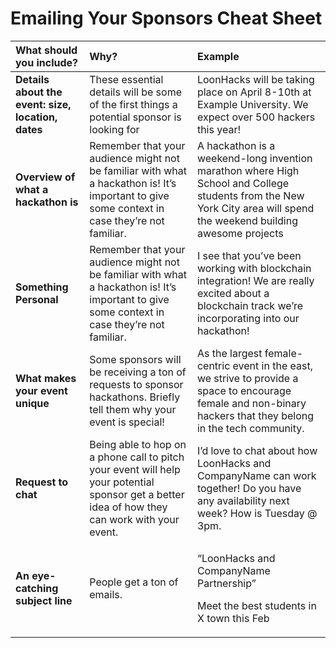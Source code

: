 # Emailing Your Sponsors Cheat Sheet



<table>
  <thead>
    <tr>
      <th style="text-align:left"><b>What should you include? </b>
      </th>
      <th style="text-align:left"><b>Why? </b>
      </th>
      <th style="text-align:left"><b>Example</b>
      </th>
    </tr>
  </thead>
  <tbody>
    <tr>
      <td style="text-align:left"><b>Details about the event: size, location, dates<br /></b>
      </td>
      <td style="text-align:left">These essential details will be some of the first things a potential sponsor
        is looking for</td>
      <td style="text-align:left">LoonHacks will be taking place on April 8-10th at Example University.
        We expect over 500 hackers this year!</td>
    </tr>
    <tr>
      <td style="text-align:left"><b>Overview of what a hackathon is </b>
      </td>
      <td style="text-align:left">Remember that your audience might not be familiar with what a hackathon
        is! It&#x2019;s important to give some context in case they&#x2019;re not
        familiar.</td>
      <td style="text-align:left">A hackathon is a weekend-long invention marathon where High School and
        College students from the New York City area will spend the weekend building
        awesome projects</td>
    </tr>
    <tr>
      <td style="text-align:left"><b>Something Personal </b>
      </td>
      <td style="text-align:left">Remember that your audience might not be familiar with what a hackathon
        is! It&#x2019;s important to give some context in case they&#x2019;re not
        familiar.</td>
      <td style="text-align:left">I see that you&#x2019;ve been working with blockchain integration! We
        are really excited about a blockchain track we&#x2019;re incorporating
        into our hackathon!</td>
    </tr>
    <tr>
      <td style="text-align:left"><b>What makes your event unique</b>
      </td>
      <td style="text-align:left">Some sponsors will be receiving a ton of requests to sponsor hackathons.
        Briefly tell them why your event is special!</td>
      <td style="text-align:left">As the largest female-centric event in the east, we strive to provide
        a space to encourage female and non-binary hackers that they belong in
        the tech community.</td>
    </tr>
    <tr>
      <td style="text-align:left"><b>Request to chat </b>
      </td>
      <td style="text-align:left">Being able to hop on a phone call to pitch your event will help your potential
        sponsor get a better idea of how they can work with your event.</td>
      <td
      style="text-align:left">I&#x2019;d love to chat about how LoonHacks and CompanyName can work together!
        Do you have any availability next week? How is Tuesday @ 3pm.</td>
    </tr>
    <tr>
      <td style="text-align:left"><b>An eye-catching subject line</b>
      </td>
      <td style="text-align:left">People get a ton of emails.</td>
      <td style="text-align:left">
        <p>&#x201C;LoonHacks and CompanyName Partnership&#x201D;
          <br />
        </p>
        <p>Meet the best students in X town this Feb
          <br />
        </p>
      </td>
    </tr>
  </tbody>
</table>

